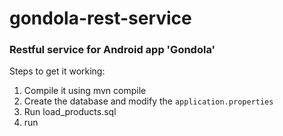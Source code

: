 # gondola-rest-service
### Restful service for Android app 'Gondola'

Steps to get it working:
1. Compile it using mvn compile
2. Create the database and modify the `application.properties`
3. Run load_products.sql
4. run
